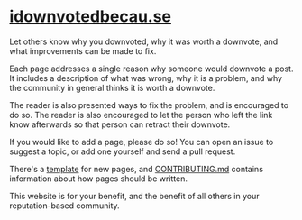 # [idownvotedbecau.se](http://idownvotedbecau.se)
Let others know why you downvoted, why it was worth a downvote, and what improvements can be made to fix.

Each page addresses a single reason why someone would downvote a post.  It includes a description of what was wrong, why it is a problem, and why the community in general thinks it is worth a downvote.  

The reader is also presented ways to fix the problem, and is encouraged to do so.  The reader is also encouraged to let the person who left the link know afterwards so that person can retract their downvote.

If you would like to add a page, please do so!  You can open an issue to suggest a topic, or add one yourself and send a pull request.

There's a [template](https://github.com/WillSullivan/idownvotedbecause/blob/master/posttemplate.txt) for new pages, and [CONTRIBUTING.md](https://github.com/WillSullivan/idownvotedbecause/blob/master/CONTRIBUTING.md) contains information about how pages should be written.

This website is for your benefit, and the benefit of all others in your reputation-based community. 
